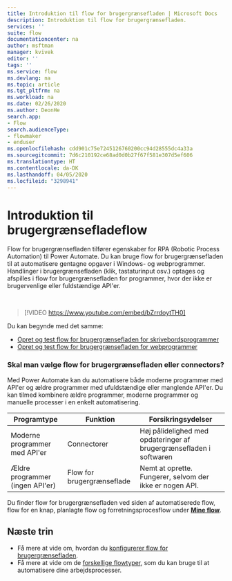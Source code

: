 ```yaml
---
title: Introduktion til flow for brugergrænsefladen | Microsoft Docs
description: Introduktion til flow for brugergrænsefladen.
services: ''
suite: flow
documentationcenter: na
author: msftman
manager: kvivek
editor: ''
tags: ''
ms.service: flow
ms.devlang: na
ms.topic: article
ms.tgt_pltfrm: na
ms.workload: na
ms.date: 02/26/2020
ms.author: DeonHe
search.app:
- Flow
search.audienceType:
- flowmaker
- enduser
ms.openlocfilehash: cdd901c75e7245126760200cc94d28555dc4a33a
ms.sourcegitcommit: 7d6c210192ce68ad0d0b27f67f581e307d5ef606
ms.translationtype: HT
ms.contentlocale: da-DK
ms.lasthandoff: 04/05/2020
ms.locfileid: "3298941"
---
```

# <a name="introduction-to-ui-flows"></a>Introduktion til brugergrænsefladeflow

Flow for brugergrænsefladen tilfører egenskaber for RPA (Robotic Process Automation) til Power Automate. Du kan bruge flow for brugergrænsefladen til at automatisere gentagne opgaver i Windows- og webprogrammer. Handlinger i brugergrænsefladen (klik, tastaturinput osv.) optages og afspilles i flow for brugergrænsefladen for programmer, hvor der ikke er brugervenlige eller fuldstændige API'er.

<br/>

> [!VIDEO https://www.youtube.com/embed/bZrrdoytTH0]


Du kan begynde med det samme:

- [Opret og test flow for brugergrænsefladen for skrivebordsprogrammer](create-desktop.md) 
- [Opret og test flow for brugergrænsefladen for webprogrammer](create-web.md)  

### <a name="ui-flows-or-connectors"></a>Skal man vælge flow for brugergrænsefladen eller connectors?

Med Power Automate kan du automatisere både moderne programmer med API'er og ældre programmer med ufuldstændige eller manglende API'er. Du kan tilmed kombinere ældre programmer, moderne programmer og manuelle processer i en enkelt automatisering.

| **Programtype**      | **Funktion** | **Forsikringsydelser**     |
|---------------------------|----------------------------|------------------|
| Moderne programmer med API'er| Connectorer                 | Høj pålidelighed med opdateringer af brugergrænsefladen i softwaren |
| Ældre programmer (ingen API'er)          | Flow for brugergrænseflade                    | Nemt at oprette. Fungerer, selvom der ikke er nogen API.   |


Du finder flow for brugergrænsefladen ved siden af automatiserede flow, flow for en knap, planlagte flow og forretningsprocesflow under [**Mine flow**](manage.md).

## <a name="next-steps"></a>Næste trin

- Få mere at vide om, hvordan du [konfigurerer flow for brugergrænsefladen](setup.md). 
- Få mere at vide om de [forskellige flowtyper](..\getting-started.md#types-of-flows), som du kan bruge til at automatisere dine arbejdsprocesser.


